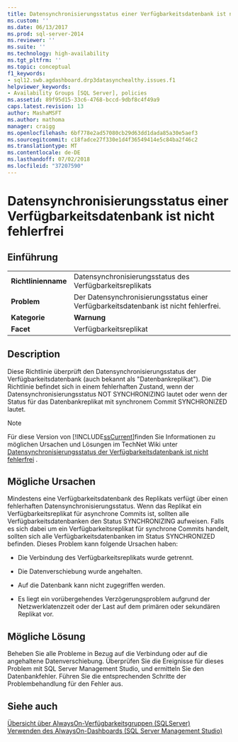 ```yaml
---
title: Datensynchronisierungsstatus einer Verfügbarkeitsdatenbank ist nicht fehlerfrei | Microsoft-Dokumentation
ms.custom: ''
ms.date: 06/13/2017
ms.prod: sql-server-2014
ms.reviewer: ''
ms.suite: ''
ms.technology: high-availability
ms.tgt_pltfrm: ''
ms.topic: conceptual
f1_keywords:
- sql12.swb.agdashboard.drp3datasynchealthy.issues.f1
helpviewer_keywords:
- Availability Groups [SQL Server], policies
ms.assetid: 89f95d15-33c6-4768-bccd-9dbf8c4f49a9
caps.latest.revision: 13
author: MashaMSFT
ms.author: mathoma
manager: craigg
ms.openlocfilehash: 6bf778e2ad57080cb29d63dd1dada85a30e5aef3
ms.sourcegitcommit: c18fadce27f330e1d4f36549414e5c84ba2f46c2
ms.translationtype: MT
ms.contentlocale: de-DE
ms.lasthandoff: 07/02/2018
ms.locfileid: "37207590"
---
```

# <a name="data-synchronization-state-of-some-availability-database-is-not-healthy"></a>Datensynchronisierungsstatus einer Verfügbarkeitsdatenbank ist nicht fehlerfrei
    
## <a name="introduction"></a>Einführung  
  
|||  
|-|-|  
|**Richtlinienname**|Datensynchronisierungsstatus des Verfügbarkeitsreplikats|  
|**Problem**|Der Datensynchronisierungsstatus einer Verfügbarkeitsdatenbank ist nicht fehlerfrei.|  
|**Kategorie**|**Warnung**|  
|**Facet**|Verfügbarkeitsreplikat|  
  
## <a name="description"></a>Description  
 Diese Richtlinie überprüft den Datensynchronisierungsstatus der Verfügbarkeitsdatenbank (auch bekannt als "Datenbankreplikat"). Die Richtlinie befindet sich in einem fehlerhaften Zustand, wenn der Datensynchronisierungsstatus NOT SYNCHRONIZING lautet oder wenn der Status für das Datenbankreplikat mit synchronem Commit SYNCHRONIZED lautet.  
  
> [!NOTE]  
>  Für diese Version von [!INCLUDE[ssCurrent](../../../includes/sscurrent-md.md)]finden Sie Informationen zu möglichen Ursachen und Lösungen im TechNet Wiki unter [Datensynchronisierungsstatus der Verfügbarkeitsdatenbank ist nicht fehlerfrei](http://go.microsoft.com/fwlink/p/?LinkId=220863) .  
  
## <a name="possible-causes"></a>Mögliche Ursachen  
 Mindestens eine Verfügbarkeitsdatenbank des Replikats verfügt über einen fehlerhaften Datensynchronisierungsstatus. Wenn das Replikat ein Verfügbarkeitsreplikat für asynchrone Commits ist, sollten alle Verfügbarkeitsdatenbanken den Status SYNCHRONIZING aufweisen. Falls es sich dabei um ein Verfügbarkeitsreplikat für synchrone Commits handelt, sollten sich alle Verfügbarkeitsdatenbanken im Status SYNCHRONIZED befinden. Dieses Problem kann folgende Ursachen haben:  
  
-   Die Verbindung des Verfügbarkeitsreplikats wurde getrennt.  
  
-   Die Datenverschiebung wurde angehalten.  
  
-   Auf die Datenbank kann nicht zugegriffen werden.  
  
-   Es liegt ein vorübergehendes Verzögerungsproblem aufgrund der Netzwerklatenzzeit oder der Last auf dem primären oder sekundären Replikat vor.  
  
## <a name="possible-solution"></a>Mögliche Lösung  
 Beheben Sie alle Probleme in Bezug auf die Verbindung oder auf die angehaltene Datenverschiebung. Überprüfen Sie die Ereignisse für dieses Problem mit SQL Server Management Studio, und ermitteln Sie den Datenbankfehler. Führen Sie die entsprechenden Schritte der Problembehandlung für den Fehler aus.  
  
## <a name="see-also"></a>Siehe auch  
 [Übersicht über AlwaysOn-Verfügbarkeitsgruppen &#40;SQLServer&#41;](overview-of-always-on-availability-groups-sql-server.md)   
 [Verwenden des AlwaysOn-Dashboards &#40;SQL Server Management Studio&#41;](use-the-always-on-dashboard-sql-server-management-studio.md)  
  
  

